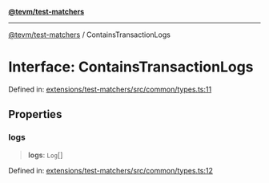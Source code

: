 [**@tevm/test-matchers**](../README.md)

***

[@tevm/test-matchers](../globals.md) / ContainsTransactionLogs

# Interface: ContainsTransactionLogs

Defined in: [extensions/test-matchers/src/common/types.ts:11](https://github.com/evmts/tevm-monorepo/blob/main/extensions/test-matchers/src/common/types.ts#L11)

## Properties

### logs

> **logs**: `Log`[]

Defined in: [extensions/test-matchers/src/common/types.ts:12](https://github.com/evmts/tevm-monorepo/blob/main/extensions/test-matchers/src/common/types.ts#L12)
